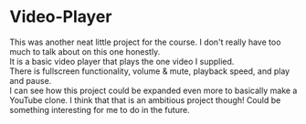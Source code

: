 # Video-Player


 This was another neat little project for the course. I don't really have too much to talk about on this one honestly.\
 It is a basic video player that plays the one video I supplied.\
 There is fullscreen functionality, volume & mute, playback speed, and play and pause.\
 I can see how this project could be expanded even more to basically make a YouTube clone. 
 I think that that is an ambitious project though! Could be something interesting for me to do in the future.
